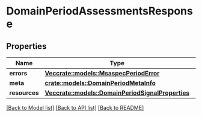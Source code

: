 # DomainPeriodAssessmentsResponse

## Properties

Name | Type | Description | Notes
------------ | ------------- | ------------- | -------------
**errors** | [**Vec<crate::models::MsaspecPeriodError>**](msaspec.Error.md) |  |
**meta** | [**crate::models::DomainPeriodMetaInfo**](domain.MetaInfo.md) |  |
**resources** | [**Vec<crate::models::DomainPeriodSignalProperties>**](domain.SignalProperties.md) |  |

[[Back to Model list]](../README.md#documentation-for-models) [[Back to API list]](../README.md#documentation-for-api-endpoints) [[Back to README]](../README.md)
